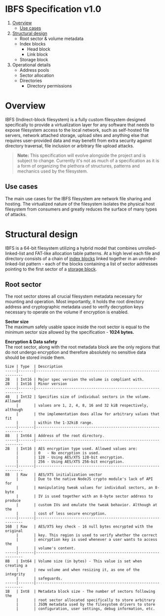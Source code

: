 
# IBFS Specification v1.0

1. [Overview](#overview)
    - [Use cases](#use-cases)
2. [Structural design](#structural-design)
    - Root sector & volume metadata
    - Index blocks
        - Head block
        - Link block
    - Storage block
3. Operational details
    - Address pools
    - Sector allocation
    - Directories
        - Directory permissions

# Overview
IBFS (Indirect-block filesystem) is a fully custom filesystem designed specifically to provide a virtualization layer for any software that needs to expose filesystem access to the local network, such as self-hosted file servers, network attached storage, upload sites and anything else that requires user-provided data and may benefit from extra security against directory traversal, file inclusion or arbitrary file upload attacks.

> **Note:** This specification will evolve alongside the project and is subject to change.
Currently it's not as much of a specification as it is a form of organizing the plethora of structures, patterns and mechanics used by the filesystem.

## Use cases
The main use cases for the IBFS filesystem are network file sharing and hosting.
The virtualized nature of the filesystem isolates the physical host filesystem from consumers and greatly reduces the surface of many types of attacks.

# Structural design
IBFS is a 64-bit filesystem utilizing a hybrid model that combines unrolled-linked-list and FAT-like allocation table patterns.
At a high level each file and directory consists of a chain of [index blocks](#index-blocks) linked together in an unrolled-linked-list pattern - each of the blocks containing a list of sector addresses pointing to the first sector of a [storage block](#storage-block).

## Root sector
The root sector stores all crucial filesystem metadata necessary for mounting and operation.
Most importantly, it holds the root directory address and cryptographic metadata used to verify decryption keys necessary to operate on the volume if encryption is enabled.

**Sector size**  
The maximum safely usable space inside the root sector is equal to the minimum sector size allowed by the specification - **1024 bytes.**

**Encryption & Data safety**  
The root sector, along with the root metadata block are the only regions that do not undergo encryption and therefore absolutely no sensitive data should be stored inside them.
```
Size | Type  | Description
-----|-------|----------------------------------------------------------------
2B   | Int16 | Major spec version the volume is compliant with.
2B   | Int16 | Minor version
-----|-------|----------------------------------------------------------------
4B   | Int32 | Specifies size of individual sectors in the volume. Allowed 
     |       | values are 1, 2, 4, 8, 16 and 32 kiB respectively, although 
     |       | the implementation does allow for arbitrary values that fit
     |       | within the 1-32kiB range.
-----|-------|----------------------------------------------------------------
8B   | Int64 | Address of the root directory.
-----|-------|----------------------------------------------------------------
2B   | Int16 | AES encryption type used. Allowed values are:
     |       | 0   - No encryption is used.
     |       | 128 - Using AES/XTS 128-bit encryption.
     |       | 256 - Using AES/XTS 256-bit encryption.
-----|-------|----------------------------------------------------------------
8B   | Raw   | AES/XTS initialization vector
     |       | Due to the native NodeJS crypto module's lack of API for
     |       | manipulating tweak values for individual sectors, an 8-byte
     |       | IV is used together with an 8-byte sector address to produce
     |       | custom IVs and emulate the tweak behavior. Although at the
     |       | cost of less secure encryption.
-----|-------|----------------------------------------------------------------
16B  | Raw   | AES/XTS key check - 16 null bytes encrypted with the original
     |       | key. This region is used to verify whether the correct 
     |       | encryption key is used whenever a user wants to access the 
     |       | volume's content.
-----|-------|----------------------------------------------------------------
8B   | Int64 | Volume size (in bytes) - This value is set when creating a
     |       | new volume and when resizing it, as one of the integrity 
     |       | safeguards.
-----|-------|----------------------------------------------------------------
1B   | Int8  | Metadata block size - The number of sectors following the 
     |       | root sector allocated specifically to store arbitrary 
     |       | JSON metadata used by the filesystem drivers to store
     |       | configuration, user settings, debug information, etc.
```